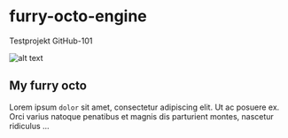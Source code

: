 # furry-octo-engine
Testprojekt GitHub-101

![alt text](https://media.giphy.com/media/2tN5vIhmnV9F0hGVWo/giphy.gif?cid=ecf05e47a41pxplszaq6bypmangcscmz4nrdwy7r9l9z8fgb&rid=giphy.gif&ct=g "Logo Title Text 1")

## My furry octo

Lorem ipsum `dolor` sit amet, consectetur adipiscing elit. Ut ac posuere ex. Orci varius natoque penatibus et magnis dis parturient montes, nascetur ridiculus ...

